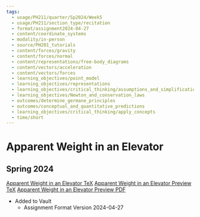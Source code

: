 ```yaml
---
tags:
  - usage/PH211/quarter/Sp2024/Week5
  - usage/PH211/section_type/recitation
  - format/assignment2024-04-27
  - content/coordinate_systems
  - modality/in-person
  - source/PH201_tutorials
  - content/forces/gravity
  - content/forces/normal
  - content/representations/free-body_diagrams
  - content/vectors/acceleration
  - content/vectors/forces
  - learning_objectives/point_model
  - learning_objectives/representations
  - learning_objectives/critical_thinking/assumptions_and_simplifications
  - learning_objectives/Newton_and_conservation_laws
  - outcomes/determine_germane_principles
  - outcomes/conceptual_and_quantitative_predictions
  - learning_objectives/critical_thinking/apply_concepts
  - time/short
---
```

# Apparent Weight in an Elevator
## Spring 2024
[Apparent Weight in an Elevator TeX](./Apparent_Weight_in_an_Elevator.tex)
[Apparent Weight in an Elevator Preview TeX](./Apparent_Weight_in_an_Elevator_Preview.tex)
[Apparent Weight in an Elevator Preview PDF](./Apparent_Weight_in_an_Elevator_Preview.pdf)
* Added to Vault
	* Assignment Format Version 2024-04-27